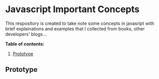 # Javascript Important Concepts

This respository is created to take note some concepts in javasript with brief explainations and examples that I collected from books, other developers' blogs...

**Table of contents:**

1. [Prototyoe](#prototype) 


## Prototype